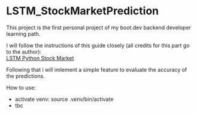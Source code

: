 # LSTM_StockMarketPrediction
This project is the first personal project of my boot.dev backend developer learning path.

I will follow the instructions of this guide closely (all credits for this part go to the author):  
[LSTM Python Stock Market](https://www.datacamp.com/tutorial/lstm-python-stock-market)

Following that i will imlement a simple feature to evaluate the accuracy of the predictions.

How to use:
- activate venv: source .venv/bin/activate
- tbc
